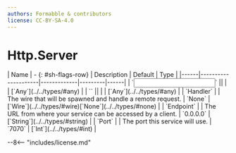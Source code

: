 ```yaml
---
authors: Formabble & contributors
license: CC-BY-SA-4.0
---
```



# Http.Server

<div class="sh-parameters" markdown="1">
| Name | - {: #sh-flags-row} | Description | Default | Type |
|------|---------------------|-------------|---------|------|
| `<input>` || | | [`Any`](../../types/#any) |
| `<output>` || | | [`Any`](../../types/#any) |
| `Handler` |  | The wire that will be spawned and handle a remote request. | `None` | [`Wire`](../../types/#wire)[`None`](../../types/#none) |
| `Endpoint` |  | The URL from where your service can be accessed by a client. | `0.0.0.0` | [`String`](../../types/#string) |
| `Port` |  | The port this service will use. | `7070` | [`Int`](../../types/#int) |

</div>



--8<-- "includes/license.md"

